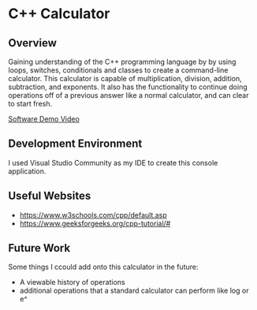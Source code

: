 # C++ Calculator

## Overview
Gaining understanding of the C++ programming language by by using loops, switches, conditionals and classes to create a command-line calculator. This calculator is capable of multiplication, division, addition, subtraction, and exponents. It also has the functionality to continue doing operations off of a previous answer like a normal calculator, and can clear to start fresh.

[Software Demo Video](https://youtu.be/pAwa1jS-204)

## Development Environment
I used Visual Studio Community as my IDE to create this console application.

## Useful Websites
  -  https://www.w3schools.com/cpp/default.asp
  -  https://www.geeksforgeeks.org/cpp-tutorial/#

## Future Work
Some things I ccould add onto this calculator in the future:
  -  A viewable history of operations
  -  additional operations that a standard calculator can perform like log or e^
